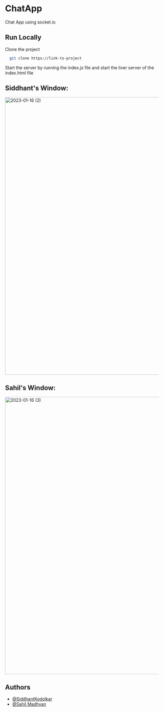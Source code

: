 # ChatApp
Chat App using socket.io


## Run Locally

Clone the project

```bash
  git clone https://link-to-project
```

Start the server by running the index.js file and start the liver server of the index.html file

## Siddhant's Window:
<img width="908" alt="2023-01-16 (2)" src="https://user-images.githubusercontent.com/111975032/212706464-fa09fbc3-0924-48d8-9619-4af6ef2a26b6.png">

## Sahil's Window:
<img width="907" alt="2023-01-16 (3)" src="https://user-images.githubusercontent.com/111975032/212706507-1e73ad96-aa80-469f-b524-d59532b141ce.png">


## Authors
- [@SiddhantKodolkar](https://www.github.com/SiddhantKodolkar)
- [@Sahil Madhyan](https://www.github.com/Sahil-Madhyan)

